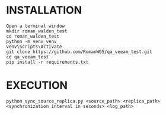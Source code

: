 # INSTALLATION
	Open a terminal window
	mkdir roman_walden_test
	cd roman_walden_test
	python -m venv venv
	venv\Scripts\Activate
	git clone https://github.com/RomanW05/qa_veeam_test.git
	cd qa_veeam_test
	pip install -r requirements.txt

# EXECUTION
	python sync_source_replica.py <source_path> <replica_path> <synchronization interval in seconds> <log_path>